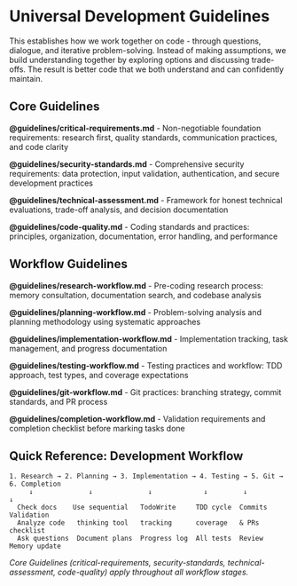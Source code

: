 # Universal Development Guidelines

This establishes how we work together on code - through questions, dialogue, and iterative problem-solving. Instead of making assumptions, we build understanding together by exploring options and discussing trade-offs. The result is better code that we both understand and can confidently maintain.

## Core Guidelines

**@guidelines/critical-requirements.md** - Non-negotiable foundation requirements: research first, quality standards, communication practices, and code clarity

**@guidelines/security-standards.md** - Comprehensive security requirements: data protection, input validation, authentication, and secure development practices

**@guidelines/technical-assessment.md** - Framework for honest technical evaluations, trade-off analysis, and decision documentation

**@guidelines/code-quality.md** - Coding standards and practices: principles, organization, documentation, error handling, and performance

## Workflow Guidelines

**@guidelines/research-workflow.md** - Pre-coding research process: memory consultation, documentation search, and codebase analysis

**@guidelines/planning-workflow.md** - Problem-solving analysis and planning methodology using systematic approaches

**@guidelines/implementation-workflow.md** - Implementation tracking, task management, and progress documentation

**@guidelines/testing-workflow.md** - Testing practices and workflow: TDD approach, test types, and coverage expectations

**@guidelines/git-workflow.md** - Git practices: branching strategy, commit standards, and PR process

**@guidelines/completion-workflow.md** - Validation requirements and completion checklist before marking tasks done

## Quick Reference: Development Workflow

```
1. Research → 2. Planning → 3. Implementation → 4. Testing → 5. Git → 6. Completion
     ↓              ↓              ↓             ↓         ↓          ↓
  Check docs    Use sequential   TodoWrite     TDD cycle  Commits   Validation
  Analyze code   thinking tool   tracking      coverage   & PRs     checklist
  Ask questions  Document plans  Progress log  All tests  Review    Memory update
```

*Core Guidelines (critical-requirements, security-standards, technical-assessment, code-quality) apply throughout all workflow stages.*
